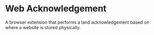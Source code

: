# Web Acknowledgement

A browser extension that performs a land acknowledgement based on where a website is stored physically.
